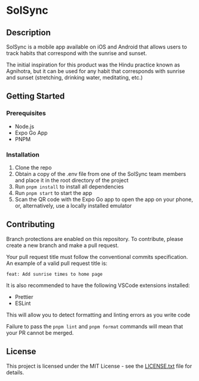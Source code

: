 # SolSync

## Description

SolSync is a mobile app available on iOS and Android that allows users to track habits that correspond with the sunrise and sunset.

The initial inspiration for this product was the Hindu practice known as Agnihotra, but it can be used for any habit that corresponds with sunrise and sunset (stretching, drinking water, meditating, etc.)

## Getting Started

### Prerequisites

- Node.js
- Expo Go App
- PNPM

### Installation

1. Clone the repo
2. Obtain a copy of the .env file from one of the SolSync team members and place it in the root directory of the project
3. Run `pnpm install` to install all dependencies
4. Run `pnpm start` to start the app
5. Scan the QR code with the Expo Go app to open the app on your phone, or, alternatively, use a locally installed emulator

## Contributing

Branch protections are enabled on this repository.
To contribute, please create a new branch and make a pull request.

Your pull request title must follow the conventional commits specification. An example of a valid pull request title is:

```text
feat: Add sunrise times to home page
```

It is also recommended to have the following VSCode extensions installed:

- Prettier
- ESLint

This will allow you to detect formatting and linting errors as you write code

Failure to pass the `pnpm lint` and `pnpm format` commands will mean that your PR cannot be merged.

## License

This project is licensed under the MIT License - see the [LICENSE.txt](LICENSE.txt) file for details.
